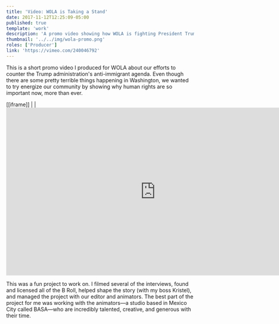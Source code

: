 ```yaml
---
title: 'Video: WOLA is Taking a Stand'
date: 2017-11-12T12:25:09-05:00
published: true
template: 'work'
description: 'A promo video showing how WOLA is fighting President Trump’s anti-immigrant agenda'
thumbnail: '../../img/wola-promo.png'
roles: ['Producer']
link: 'https://vimeo.com/240046792'
---
```


This is a short promo video I produced for WOLA about our efforts to counter the Trump administration's anti-immigrant agenda. Even though there are some pretty terrible things happening in Washington, we wanted to try energize our community by showing why human rights are so important now, more than ever.

[[iframe]]
| | <iframe src="https://player.vimeo.com/video/240046792" width="800" height="450" frameborder="0" webkitallowfullscreen mozallowfullscreen allowfullscreen></iframe>

This was a fun project to work on. I filmed several of the interviews, found and licensed all of the B Roll, helped shape the story (with my boss Kristel), and managed the project with our editor and animators. The best part of the project for me was working with the animators—a studio based in Mexico City called BASA—who are incredibly talented, creative, and generous with their time.
